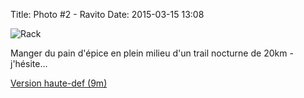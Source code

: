 Title: Photo #2 - Ravito
Date: 2015-03-15 13:08


![Rack](http://foule.es/ravito.jpg)

Manger du pain d'épice en plein milieu d'un trail nocturne de 20km - j'hésite...

[Version haute-def (9m)](http://foule.es/ravito_hidef.jpg)

